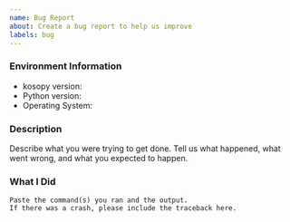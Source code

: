 ```yaml
---
name: Bug Report
about: Create a bug report to help us improve
labels: bug
---
```


<!-- Please search existing issues to avoid creating duplicates. -->

### Environment Information

-   kosopy version:
-   Python version:
-   Operating System:

### Description

Describe what you were trying to get done.
Tell us what happened, what went wrong, and what you expected to happen.

### What I Did

```
Paste the command(s) you ran and the output.
If there was a crash, please include the traceback here.
```
